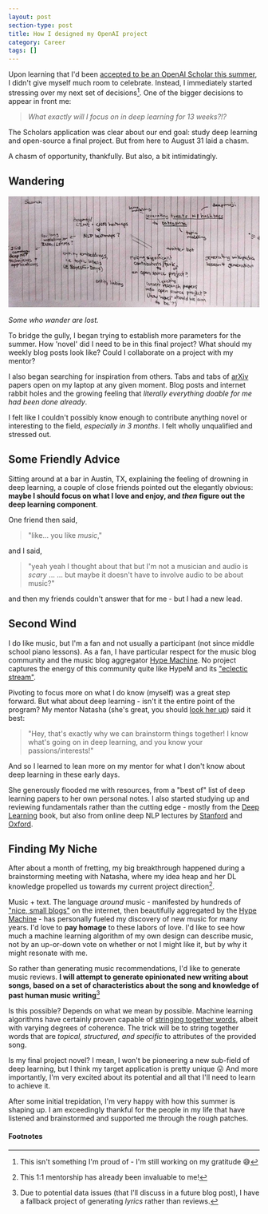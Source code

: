 ```yaml
---
layout: post
section-type: post
title: How I designed my OpenAI project
category: Career
tags: []
---
```


Upon learning that I'd been [accepted to be an OpenAI Scholar this summer](/career/2018/05/30/openai-scholar), I didn't give myself much room to celebrate. Instead, I immediately started stressing over my next set of decisions[^gratitude]. One of the bigger decisions to appear in front me:

> _What exactly will I focus on in deep learning for 13 weeks?!?_

The Scholars application was clear about our end goal: study deep learning and open-source a final project. But from here to August 31 laid a chasm.

A chasm of opportunity, thankfully. But also, a bit intimidatingly.

## Wandering

![Some frantic early brainstorming](/img/posts/huh-brainstorm.jpg)

_Some who wander are lost._

To bridge the gully, I began trying to establish more parameters for the summer. How 'novel' did I need to be in this final project? What should my weekly blog posts look like? Could I collaborate on a project with my mentor?

I also began searching for inspiration from others. Tabs and tabs of [arXiv](http://www.arxiv-sanity.com/) papers open on my laptop at any given moment. Blog posts and internet rabbit holes and the growing feeling that _literally everything doable for me had been done already_.

I felt like I couldn't possibly know enough to contribute anything novel or interesting to the field, _especially in 3 months_. I felt wholly unqualified and stressed out.

## Some Friendly Advice

Sitting around at a bar in Austin, TX, explaining the feeling of drowning in deep learning, a couple of close friends pointed out the elegantly obvious: **maybe I should focus on what I love and enjoy, and _then_ figure out the deep learning component**.

One friend then said,
> "like... you like _music_,"

and I said,
> "yeah yeah I thought about that but I'm not a musician and audio is _scary_ ... ... but maybe it doesn't have to involve audio to be about music?"

and then my friends couldn't answer that for me - but I had a new lead.

## Second Wind

I do like music, but I'm a fan and not usually a participant (not since middle school piano lessons). As a fan, I have particular respect for the music blog community and the music blog aggregator [Hype Machine](https://hypem.com/). No project captures the energy of this community quite like HypeM and its ["eclectic stream"](https://noisey.vice.com/en_au/article/kzgwvm/the-rise-and-fall-of-hype-machine-the-internets-forgotten-fave).

Pivoting to focus more on what I do know (myself) was a great step forward. But what about deep learning - isn't it the entire point of the program? My mentor Natasha (she's great, you should [look her up](https://www.media.mit.edu/people/jaquesn/overview/)) said it best:

> "Hey, that's exactly why we can brainstorm things together! I know what's going on in deep learning, and you know your passions/interests!"

And so I learned to lean more on my mentor for what I don't know about deep learning in these early days.

She generously flooded me with resources, from a "best of" list of deep learning papers to her own personal notes. I also started studying up and reviewing fundamentals rather than the cutting edge - mostly from the [Deep Learning](http://deeplearningbook.org) book, but also from online deep NLP lectures by [Stanford](http://cs224n.stanford.edu) and [Oxford](https://github.com/oxford-cs-deepnlp-2017/lectures).

## Finding My Niche

After about a month of fretting, my big breakthrough happened during a brainstorming meeting with Natasha, where my idea heap and her DL knowledge propelled us towards my current project direction[^mentoring].

Music + text. The language _around_ music - manifested by hundreds of ["nice, small blogs"](https://www.theverge.com/2018/1/2/16840940/spotify-algorithm-music-discovery-mix-cds-resolution) on the internet, then beautifully aggregated by the [Hype Machine](https://hypem.com/sites) - has personally fueled my discovery of new music for many years. I'd love to **pay homage** to these labors of love. I'd like to see how much a machine learning algorithm of my own design can describe music, not by an up-or-down vote on whether or not I might like it, but by why it might resonate with me.

So rather than generating music recommendations, I'd like to generate music reviews. **I will attempt to generate opinionated new writing about songs, based on a set of characteristics about the song and knowledge of past human music writing**[^fallback]

Is this possible? Depends on what we mean by possible. Machine learning algorithms have certainly proven capable of [stringing together words](http://aiweirdness.com/), albeit with varying degrees of coherence. The trick will be to string together words that are _topical, structured, and specific_ to attributes of the provided song.

Is my final project novel? I mean, I won't be pioneering a new sub-field of deep learning, but I think my target application is pretty unique :stuck_out_tongue: And more importantly, I'm very excited about its potential and all that I'll need to learn to achieve it.

After some initial trepidation, I'm very happy with how this summer is shaping up. I am exceedingly thankful for the people in my life that have listened and brainstormed and supported me through the rough patches.

#### Footnotes

[^gratitude]: This isn't something I'm proud of - I'm still working on my gratitude :sweat_smile:

[^mentoring]: This 1:1 mentorship has already been invaluable to me!

[^fallback]: Due to potential data issues (that I'll discuss in a future blog post), I have a fallback project of generating _lyrics_ rather than reviews.

